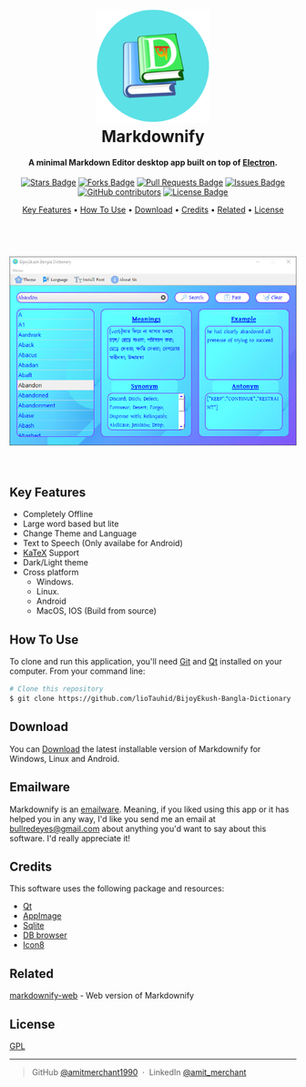 
<h1 align="center">
  <br>
  <a><img src="https://raw.githubusercontent.com/lioTauhid/BijoyEkush-Bangla-Dictionary/main/logo.png" alt="Markdownify" width="200"></a>
  <br>
  Markdownify
  <br>
</h1>

<h4 align="center">A minimal Markdown Editor desktop app built on top of <a href="http://electron.atom.io" target="_blank">Electron</a>.</h4>
<div align="center">
<a href="https://github.com/elangosundar/awesome-README-templates/stargazers"><img src="https://img.shields.io/github/stars/elangosundar/awesome-README-templates" alt="Stars Badge"/></a>
<a href="https://github.com/elangosundar/awesome-README-templates/network/members"><img src="https://img.shields.io/github/forks/elangosundar/awesome-README-templates" alt="Forks Badge"/></a>
<a href="https://github.com/elangosundar/awesome-README-templates/pulls"><img src="https://img.shields.io/github/issues-pr/elangosundar/awesome-README-templates" alt="Pull Requests Badge"/></a>
<a href="https://github.com/elangosundar/awesome-README-templates/issues"><img src="https://img.shields.io/github/issues/elangosundar/awesome-README-templates" alt="Issues Badge"/></a>
<a href="https://github.com/elangosundar/awesome-README-templates/graphs/contributors"><img alt="GitHub contributors" src="https://img.shields.io/github/contributors/elangosundar/awesome-README-templates?color=2b9348"></a>
<a href="https://github.com/elangosundar/awesome-README-templates/blob/master/LICENSE"><img src="https://img.shields.io/github/license/elangosundar/awesome-README-templates?color=2b9348" alt="License Badge"/></a>
</div>
<p align="center">
  <a href="#key-features">Key Features</a> •
  <a href="#how-to-use">How To Use</a> •
  <a href="#download">Download</a> •
  <a href="#credits">Credits</a> •
  <a href="#related">Related</a> •
  <a href="#license">License</a>
</p>
<h1 align="center">
  <br>
  <a><img src="https://raw.githubusercontent.com/lioTauhid/BijoyEkush-Bangla-Dictionary/main/Screenshot.png"></a>
  <br>
  <br>
</h1>

## Key Features

* Completely Offline
* Large word based but lite
* Change Theme and Language
* Text to Speech (Only availabe for Android)
* [KaTeX](https://khan.github.io/KaTeX/) Support
* Dark/Light theme
* Cross platform
  - Windows.
  - Linux.
  - Android
  - MacOS, IOS (Build from source)


## How To Use

To clone and run this application, you'll need [Git](https://git-scm.com) and [Qt](https://nodejs.org/en/download/) installed on your computer. From your command line:

```bash
# Clone this repository
$ git clone https://github.com/lioTauhid/BijoyEkush-Bangla-Dictionary
```

## Download

You can [Download](https://github.com/amitmerchant1990/electron-markdownify/releases/tag/v1.2.0) the latest installable version of Markdownify for Windows, Linux and Android.

## Emailware

Markdownify is an [emailware](https://en.wiktionary.org/wiki/emailware). Meaning, if you liked using this app or it has helped you in any way, I'd like you send me an email at <bullredeyes@gmail.com> about anything you'd want to say about this software. I'd really appreciate it!

## Credits

This software uses the following package and resources:

- [Qt](http://electron.atom.io/)
- [AppImage](https://nodejs.org/)
- [Sqlite](https://github.com/chjj/marked)
- [DB browser](http://showdownjs.github.io/showdown/)
- [Icon8](http://codemirror.net/)

## Related

[markdownify-web](https://github.com/amitmerchant1990/markdownify-web) - Web version of Markdownify

## License

[GPL](https://raw.githubusercontent.com/lioTauhid/BijoyEkush-Bangla-Dictionary/main/LICENSE.txt)

---

> GitHub [@amitmerchant1990](https://github.com/amitmerchant1990) &nbsp;&middot;&nbsp;
> LinkedIn [@amit_merchant](https://twitter.com/amit_merchant)

